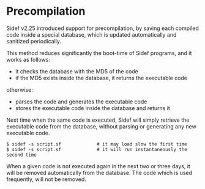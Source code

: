 # Precompilation

Sidef v2.25 introduced support for precompilation, by saving each compiled code inside a special database, which is updated automatically and sanitized periodically.


This method reduces significantly the boot-time of Sidef programs, and it works as follows:

* it checks the database with the MD5 of the code
* if the MD5 exists inside the database, it returns the executable code


otherwise:

* parses the code and generates the executable code
* stores the executable code inside the database and returns it


Next time when the same code is executed, Sidef will simply retrieve the executable code from the database, without parsing or generating any new executable code.

```console
$ sidef -s script.sf             # it may load slow the first time
$ sidef -s script.sf             # it will run instantaneously the second time
```

When a given code is not executed again in the next two or three days, it will be removed automatically from the database. The code which is used frequently, will not be removed.

